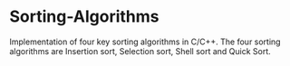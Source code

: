 # Sorting-Algorithms
Implementation of four key sorting algorithms in C/C++. The four sorting algorithms are Insertion sort, Selection sort, Shell sort and Quick Sort.
